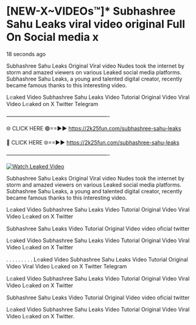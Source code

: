 # [NEW-X~VIDEOs™]* Subhashree Sahu Leaks viral video original Full On Social media x

18 seconds ago

Subhashree Sahu Leaks Original Viral video Nudes took the internet by storm and amazed viewers on various Leaked social media platforms. Subhashree Sahu Leaks, a young and talented digital creator, recently became famous thanks to this interesting video.

L𝚎aked Video Subhashree Sahu Leaks Video Tutorial Original Video Viral Video L𝚎aked on X Twitter Telegram

———————————————————-

🌐 CLICK HERE 🟢==►► https://2k25fun.com/subhashree-sahu-leaks

🔴 CLICK HERE 🌐==►► https://2k25fun.com/subhashree-sahu-leaks

———————————————————-

[![Watch Leaked Video](https://miro.medium.com/v2/resize:fit:828/format:webp/1*cilzJN44JGOrTw9NJCrNHA.gif "Watch Leaked Video")](https://2k25fun.com/subhashree-sahu-leaks)

Subhashree Sahu Leaks Original Viral video Nudes took the internet by storm and amazed viewers on various Leaked social media platforms. Subhashree Sahu Leaks, a young and talented digital creator, recently became famous thanks to this interesting video.

L𝚎aked Video Subhashree Sahu Leaks Video Tutorial Original Video Viral Video L𝚎aked on X Twitter

Subhashree Sahu Leaks Video Tutorial Original Video video oficial twitter

L𝚎aked Video Subhashree Sahu Leaks Video Tutorial Original Video Viral Video L𝚎aked on X Twitter

. . . . . . . . . L𝚎aked Video Subhashree Sahu Leaks Video Tutorial Original Video Viral Video L𝚎aked on X Twitter Telegram

L𝚎aked Video Subhashree Sahu Leaks Video Tutorial Original Video Viral Video L𝚎aked on X Twitter

Subhashree Sahu Leaks Video Tutorial Original Video video oficial twitter

L𝚎aked Video Subhashree Sahu Leaks Video Tutorial Original Video Viral Video L𝚎aked on X Twitter.